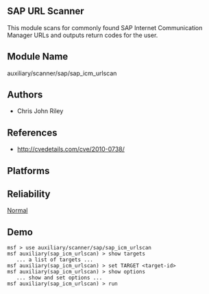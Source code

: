 ## SAP URL Scanner

This module scans for commonly found SAP Internet 
Communication Manager URLs and outputs return codes for the 
user.


## Module Name
auxiliary/scanner/sap/sap_icm_urlscan

## Authors
* Chris John Riley


## References
* http://cvedetails.com/cve/2010-0738/




## Platforms


## Reliability
[Normal](https://github.com/rapid7/metasploit-framework/wiki/Exploit-Ranking)

## Demo

```
msf > use auxiliary/scanner/sap/sap_icm_urlscan
msf auxiliary(sap_icm_urlscan) > show targets
   ... a list of targets ...
msf auxiliary(sap_icm_urlscan) > set TARGET <target-id>
msf auxiliary(sap_icm_urlscan) > show options
   ... show and set options ...
msf auxiliary(sap_icm_urlscan) > run
```
    
    